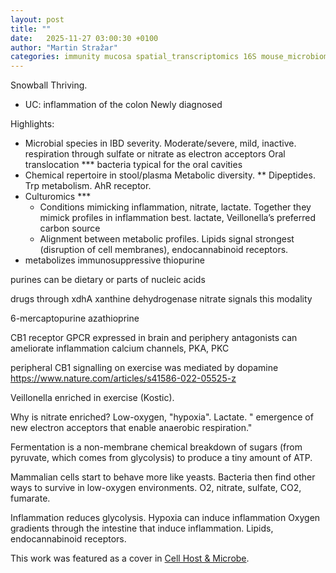 ```yaml
---
layout: post
title: ""  
date:   2025-11-27 03:00:30 +0100
author: "Martin Stražar"
categories: immunity mucosa spatial_transcriptomics 16S mouse_microbiome germ_free
---
```







Snowball
Thriving.

* UC: inflammation of the colon
Newly diagnosed

Highlights:

* Microbial species in IBD severity. 
	Moderate/severe, mild, inactive.
		respiration through sulfate or nitrate as electron acceptors
	Oral translocation ***
	bacteria typical for the oral cavities
* Chemical repertoire in stool/plasma
	Metabolic diversity. **
	Dipeptides. Trp metabolism. AhR receptor.
* Culturomics *** 
	* Conditions mimicking inflammation, nitrate, lactate. 
		Together they mimick profiles in inflammation best. 
		lactate, Veillonella’s preferred carbon source
	* Alignment between metabolic profiles.
		Lipids signal strongest (disruption of cell membranes), endocannabinoid receptors.
* metabolizes immunosuppressive thiopurine

purines can be dietary or parts of nucleic acids

drugs through xdhA xanthine dehydrogenase
 nitrate signals this modality

6-mercaptopurine
azathioprine

CB1 receptor
	GPCR
	expressed in brain and periphery
	antagonists can ameliorate inflammation
	calcium channels, PKA, PKC

peripheral CB1 signalling on exercise was mediated by dopamine 
https://www.nature.com/articles/s41586-022-05525-z

Veillonella enriched in exercise (Kostic).





Why is nitrate enriched? Low-oxygen, "hypoxia".
Lactate.
	" emergence of new electron acceptors that enable anaerobic respiration."


Fermentation is a non-membrane chemical breakdown of sugars (from pyruvate, which comes from glycolysis) to produce a tiny amount of ATP. 

Mammalian cells start to behave more like yeasts.
Bacteria then find other ways to survive in low-oxygen environments.
O2, nitrate, sulfate, CO2, fumarate.

Inflammation reduces glycolysis.
Hypoxia can induce inflammation
Oxygen gradients through the intestine that induce inflammation.
Lipids, endocannabinoid receptors. 






This work was featured as a cover in <a href="https://www.cell.com/cell-host-microbe/abstract/S1931-3128(23)00508-5">Cell Host & Microbe</a>.
